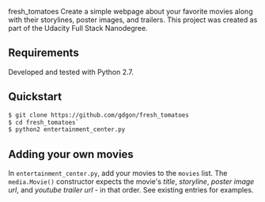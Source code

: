 fresh_tomatoes
Create a simple webpage about your favorite movies along with their storylines, poster images, and trailers. This project was created as part of the Udacity Full Stack Nanodegree.

## Requirements
Developed and tested with Python 2.7.

## Quickstart
```bash
$ git clone https://github.com/gdgon/fresh_tomatoes
$ cd fresh_tomatoes`
$ python2 entertainment_center.py
```

## Adding your own movies
In `entertainment_center.py`, add your movies to the `movies` list. The `media.Movie()` constructor expects the movie's _title_, _storyline_, _poster_ _image_ _url_, and _youtube_ _trailer_ _url_ - in that order. See existing entries for examples.
